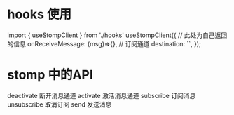 # hooks 使用
import { useStompClient } from './hooks'
useStompClient({
  // 此处为自己返回的信息
  onReceiveMessage: (msg)=>{},
  // 订阅通道
  destination: ``,
});

# stomp 中的API
deactivate 断开消息通道
activate 激活消息通道
subscribe 订阅消息
unsubscribe 取消订阅
send 发送消息